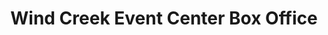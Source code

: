 ---
title: "Wind Creek Event Center Box Office"
url: /bethlehem/wind-creek-event-center-box-office/
shop: ticket
---
